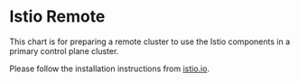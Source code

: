 # Istio Remote

This chart is for preparing a remote cluster to use the Istio components in a primary control plane cluster.

Please follow the installation instructions from [istio.io](https://preliminary.istio.io/docs/setup/kubernetes/multicluster-install/).
